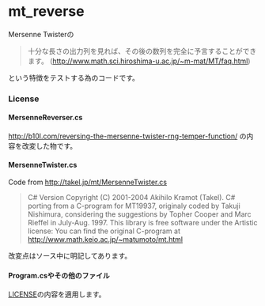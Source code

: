 # mt_reverse
Mersenne Twisterの
> 十分な長さの出力列を見れば、その後の数列を完全に予言することができます。
> (http://www.math.sci.hiroshima-u.ac.jp/~m-mat/MT/faq.html)

という特徴をテストする為のコードです。

### License
#### MersenneReverser.cs
http://b10l.com/reversing-the-mersenne-twister-rng-temper-function/ の内容を改変した物です。

#### MersenneTwister.cs
Code from http://takel.jp/mt/MersenneTwister.cs

> C# Version Copyright (C) 2001-2004 Akihilo Kramot (Takel).
> C# porting from a C-program for MT19937, originaly coded by
> Takuji Nishimura, considering the suggestions by
> Topher Cooper and Marc Rieffel in July-Aug. 1997.
> This library is free software under the Artistic license:
> You can find the original C-program at
>     http://www.math.keio.ac.jp/~matumoto/mt.html

改変点はソース中に明記してあります。

#### Program.csやその他のファイル
[LICENSE](./LICENSE)の内容を適用します。

